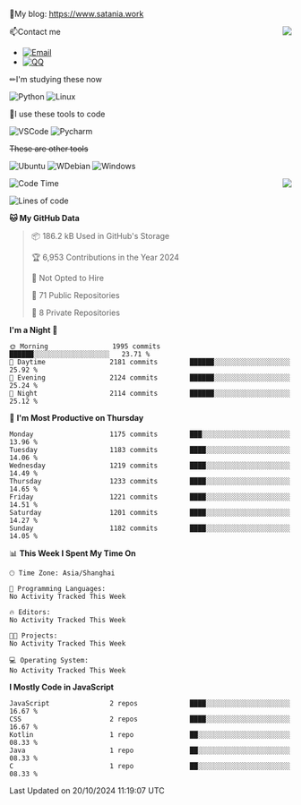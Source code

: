📰My blog: https://www.satania.work

<img align="right" src="https://github-readme-stats.vercel.app/api/top-langs/?username=Katriell"/>

📫Contact me

* [![Email](https://img.shields.io/badge/Email-Iris@satania.work-1?style=social&logoColor=fff)](mailto:Iris@satania.work)
* [![QQ](https://img.shields.io/badge/QQ-2088839458-1?style=social&logoColor=fff)](tencent://AddContact/?fromId=45&fromSubId=1&subcmd=all&uin=2088839458&website=www.oicqzone.com)

✏I'm studying these now

![Python](https://img.shields.io/badge/-Python-blue?style=flat-square&logo=Python&logoColor=fff)
![Linux](https://img.shields.io/badge/-Linux-black?style=flat-square&logo=Linux&logoColor=fff)

🔨I use these tools to code

![VSCode](https://img.shields.io/badge/-VSCode-blue?style=flat-square&logo=visualstudiocode&logoColor=fff)
![Pycharm](https://img.shields.io/badge/-Pycharm-green?style=flat-square&logo=pycharm&logoColor=fff)

 ~~These are other tools~~

![Ubuntu](https://img.shields.io/badge/-Ubuntu-orange?style=flat-square&logo=Ubuntu&logoColor=fff)
![WDebian](https://img.shields.io/badge/-Debian-blue?style=flat-square&logo=Debian&logoColor=fff)
![Windows](https://img.shields.io/badge/-Windows-blue?style=flat-square&logo=Windows&logoColor=fff)


<img align="right" src="https://github-readme-stats-beta-amber-44.vercel.app/api?username=Katriell&show_icons=true&role=OWNER,ORGANIZATION_MEMBER,COLLABORATOR&locale=zh-my"/>

<!--START_SECTION:waka-->
![Code Time](http://img.shields.io/badge/Code%20Time-21%20mins-blue)

![Lines of code](https://img.shields.io/badge/From%20Hello%20World%20I%27ve%20Written-17.6%20thousand%20lines%20of%20code-blue)

**🐱 My GitHub Data** 

> 📦 186.2 kB Used in GitHub's Storage 
 > 
> 🏆 6,953 Contributions in the Year 2024
 > 
> 🚫 Not Opted to Hire
 > 
> 📜 71 Public Repositories 
 > 
> 🔑 8 Private Repositories 
 > 
**I'm a Night 🦉** 

```text
🌞 Morning                1995 commits        ██████░░░░░░░░░░░░░░░░░░░   23.71 % 
🌆 Daytime                2181 commits        ██████░░░░░░░░░░░░░░░░░░░   25.92 % 
🌃 Evening                2124 commits        ██████░░░░░░░░░░░░░░░░░░░   25.24 % 
🌙 Night                  2114 commits        ██████░░░░░░░░░░░░░░░░░░░   25.12 % 
```
📅 **I'm Most Productive on Thursday** 

```text
Monday                   1175 commits        ███░░░░░░░░░░░░░░░░░░░░░░   13.96 % 
Tuesday                  1183 commits        ████░░░░░░░░░░░░░░░░░░░░░   14.06 % 
Wednesday                1219 commits        ████░░░░░░░░░░░░░░░░░░░░░   14.49 % 
Thursday                 1233 commits        ████░░░░░░░░░░░░░░░░░░░░░   14.65 % 
Friday                   1221 commits        ████░░░░░░░░░░░░░░░░░░░░░   14.51 % 
Saturday                 1201 commits        ████░░░░░░░░░░░░░░░░░░░░░   14.27 % 
Sunday                   1182 commits        ████░░░░░░░░░░░░░░░░░░░░░   14.05 % 
```


📊 **This Week I Spent My Time On** 

```text
🕑︎ Time Zone: Asia/Shanghai

💬 Programming Languages: 
No Activity Tracked This Week

🔥 Editors: 
No Activity Tracked This Week

🐱‍💻 Projects: 
No Activity Tracked This Week

💻 Operating System: 
No Activity Tracked This Week
```

**I Mostly Code in JavaScript** 

```text
JavaScript               2 repos             ████░░░░░░░░░░░░░░░░░░░░░   16.67 % 
CSS                      2 repos             ████░░░░░░░░░░░░░░░░░░░░░   16.67 % 
Kotlin                   1 repo              ██░░░░░░░░░░░░░░░░░░░░░░░   08.33 % 
Java                     1 repo              ██░░░░░░░░░░░░░░░░░░░░░░░   08.33 % 
C                        1 repo              ██░░░░░░░░░░░░░░░░░░░░░░░   08.33 % 
```




 Last Updated on 20/10/2024 11:19:07 UTC
<!--END_SECTION:waka-->
